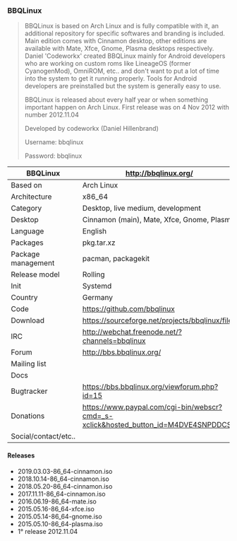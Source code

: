 ### BBQLinux

> BBQLinux is based on Arch Linux and is fully compatible with it, an additional repository for specific softwares and branding is included.
> Main edition comes with Cinnamon desktop, other editions are available with Mate, Xfce, Gnome, Plasma desktops respectively.
> Daniel 'Codeworkx' created BBQLinux mainly for Android developers who are working on custom roms like LineageOS (former CyanogenMod), OmniROM, etc.. and don't want to put a lot of time into the system to get it running properly.
> Tools for Android developers are preinstalled but the system is generally easy to use.
>
> BBQLinux is released about every half year or when something important happen on Arch Linux.
> First release was on 4 Nov 2012 with number 2012.11.04
>
> Developed by codeworkx (Daniel Hillenbrand)
>
> Username: bbqlinux
>
> Password: bbqlinux 


| BBQLinux | http://bbqlinux.org/ |
|--------------------|--|
| Based on           | Arch Linux                          |
| Architecture       | x86_64                              |
| Category           | Desktop, live medium, development   |
| Desktop            | Cinnamon (main), Mate, Xfce, Gnome, Plasma |
| Language           | English                             |
| Packages           | pkg.tar.xz                          |
| Package management | pacman, packagekit                  |
| Release model      | Rolling                             |
| Init               | Systemd                             |
| Country            | Germany                             |
| Code | https://github.com/bbqlinux |
| Download | https://sourceforge.net/projects/bbqlinux/files |
| IRC | http://webchat.freenode.net/?channels=bbqlinux |
| Forum | http://bbs.bbqlinux.org/ |
| Mailing list |  |
| Docs |  |
| Bugtracker | https://bbs.bbqlinux.org/viewforum.php?id=15 |
| Donations | https://www.paypal.com/cgi-bin/webscr?cmd=_s-xclick&hosted_button_id=M4DVE4SNPDDCS |
| Social/contact/etc.. |  |


#### Releases

*  2019.03.03-86_64-cinnamon.iso
*  2018.10.14-86_64-cinnamon.iso
*  2018.05.20-86_64-cinnamon.iso
*  2017.11.11-86_64-cinnamon.iso
*  2016.06.19-86_64-mate.iso
*  2015.05.16-86_64-xfce.iso
*  2015.05.14-86_64-gnome.iso
*  2015.05.10-86_64-plasma.iso
*  1° release 2012.11.04
